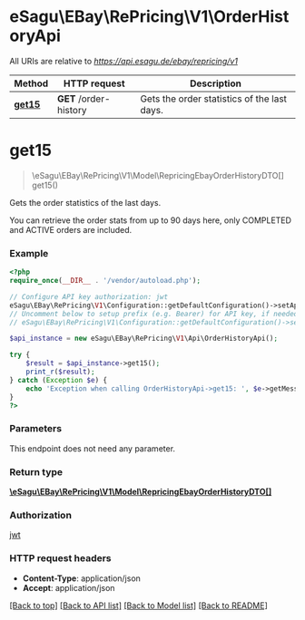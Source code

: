 # eSagu\EBay\RePricing\V1\OrderHistoryApi

All URIs are relative to *https://api.esagu.de/ebay/repricing/v1*

Method | HTTP request | Description
------------- | ------------- | -------------
[**get15**](OrderHistoryApi.md#get15) | **GET** /order-history | Gets the order statistics of the last days.


# **get15**
> \eSagu\EBay\RePricing\V1\Model\RepricingEbayOrderHistoryDTO[] get15()

Gets the order statistics of the last days.

You can retrieve the order stats from up to 90 days here, only COMPLETED and ACTIVE orders are included.

### Example
```php
<?php
require_once(__DIR__ . '/vendor/autoload.php');

// Configure API key authorization: jwt
eSagu\EBay\RePricing\V1\Configuration::getDefaultConfiguration()->setApiKey('Authorization', 'YOUR_API_KEY');
// Uncomment below to setup prefix (e.g. Bearer) for API key, if needed
// eSagu\EBay\RePricing\V1\Configuration::getDefaultConfiguration()->setApiKeyPrefix('Authorization', 'Bearer');

$api_instance = new eSagu\EBay\RePricing\V1\Api\OrderHistoryApi();

try {
    $result = $api_instance->get15();
    print_r($result);
} catch (Exception $e) {
    echo 'Exception when calling OrderHistoryApi->get15: ', $e->getMessage(), PHP_EOL;
}
?>
```

### Parameters
This endpoint does not need any parameter.

### Return type

[**\eSagu\EBay\RePricing\V1\Model\RepricingEbayOrderHistoryDTO[]**](../Model/RepricingEbayOrderHistoryDTO.md)

### Authorization

[jwt](../../README.md#jwt)

### HTTP request headers

 - **Content-Type**: application/json
 - **Accept**: application/json

[[Back to top]](#) [[Back to API list]](../../README.md#documentation-for-api-endpoints) [[Back to Model list]](../../README.md#documentation-for-models) [[Back to README]](../../README.md)

